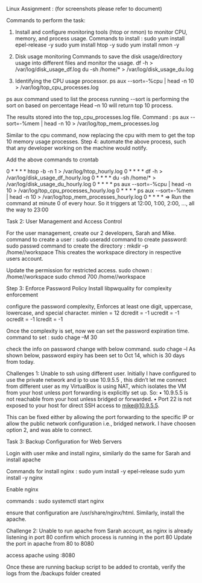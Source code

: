 Linux Assignment : (for screenshots please refer to document)

Commands to perform the task: 

1.	Install and configure monitoring tools (htop or nmon)  to monitor CPU, memory, and process usage.
Commands to install : 
	sudo yum install epel-release -y
	sudo yum install htop -y
  sudo yum install nmon -y

3.	Disk usage monitoring
Commands to save the disk usage/directory usage into different files and monitor the usage.
df -h > /var/log/disk_usage_df.log
du -sh /home/* > /var/log/disk_usage_du.log

3.	Identifying the CPU usage processor.
ps aux --sort=-%cpu | head -n 10 > /var/log/top_cpu_processes.log

ps aux command used to list the process running
--sort is performing the sort on based on percentage
Head –n 10 will return top 10 process.

The results stored into the top_cpu_processes.log file.
Command : ps aux --sort=-%mem | head -n 10 > /var/log/top_mem_processes.log

Similar to the cpu command, now replacing the cpu with mem to get the top 10 memory usage processes.
Step 4: automate the above process, such that any developer working on the machine would notify.

Add the above commands to crontab 

0 * * * * htop -b -n 1 > /var/log/htop_hourly.log
0 * * * * df -h > /var/log/disk_usage_df_hourly.log
0 * * * * du -sh /home/* > /var/log/disk_usage_du_hourly.log
0 * * * * ps aux --sort=-%cpu | head -n 10 > /var/log/top_cpu_processes_hourly.log
0 * * * * ps aux --sort=-%mem | head -n 10 > /var/log/top_mem_processes_hourly.log
0 * * * *  => Run the command at minute 0 of every hour. So it triggers at 12:00, 1:00, 2:00, ..., all the way to 23:00

Task 2: User Management and Access Control

For the user management, create our 2 developers, Sarah and Mike.
  command to create a user  : sudo useradd <username>
  command to create password: sudo passwd <username>
  command to create the directory : mkdir –p /home/<username>/workspace
    This creates the workspace directory in respective users account.

Update the permission for restricted access.
  sudo chown <username>:<username> /home/<username>/workspace
  sudo chmod 700 /home/<username>/workspace

Step 3: Enforce Password Policy
Install libpwquality for complexity enforcement

configure the password complexity, 
Enforces at least one digit, uppercase, lowercase, and special character.
minlen = 12
dcredit = -1
ucredit = -1
ocredit = -1
lcredit = -1
 

Once the complexity is set, now we can set the password expiration time.
command to set : sudo chage –M 30 <username>

check the info on password change with below command.
sudo chage –l <username>
As shown below, password expiry has been set to Oct 14, which is 30 days from today.


Challenges 1: 
Unable to ssh using different user. Initially I have configured to use the private network and ip to use 10.9.5.5 , this didn’t let me connect from different user as my VirtualBox is using NAT, which isolates the VM from your host unless port forwarding is explicitly set up.
So:
•	10.9.5.5 is not reachable from your host unless bridged or forwarded.
•	Port 22 is not exposed to your host for direct SSH access to mike@10.9.5.5.

This can be fixed either by allowing the port forwarding to the specific IP or allow the public network configuration i.e., bridged network.
I have choosen option 2, and was able to connect.

Task 3: Backup Configuration for Web Servers

Login with user mike and install nginx, similarly do the same for Sarah and install apache

Commands for install nginx : 
sudo yum install -y epel-release
sudo yum install -y nginx
 
Enable nginx

commands : sudo systemctl start nginx
 

ensure that configuration are /usr/share/nginx/html. Similarly, install the apache.

Challenge 2: Unable to run apache from Sarah account, as nginx is already listening in port 80
confirm which process is running in the port 80
Update the port in apache from 80 to 8080

access apache using <VM IP>:8080

Once these are running backup script to be added to crontab, verify the logs from the /backups folder created 
 
